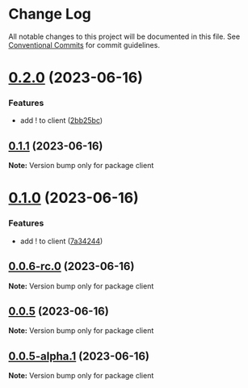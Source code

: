 # Change Log

All notable changes to this project will be documented in this file.
See [Conventional Commits](https://conventionalcommits.org) for commit guidelines.

# [0.2.0](https://github.com/shotaro427/lerna-sample/compare/client/v0.1.1...client/v0.2.0) (2023-06-16)


### Features

* add ! to client ([2bb25bc](https://github.com/shotaro427/lerna-sample/commit/2bb25bc0fd41867687c8530ba09893fbfef07270))





## [0.1.1](https://github.com/shotaro427/lerna-sample/compare/client/v0.1.0...client/v0.1.1) (2023-06-16)

**Note:** Version bump only for package client





# [0.1.0](https://github.com/shotaro427/lerna-sample/compare/client/v0.0.6-rc.0...client/v0.1.0) (2023-06-16)


### Features

* add ! to client ([7a34244](https://github.com/shotaro427/lerna-sample/commit/7a342442f103a4e8fb96adca1db03715a614d8b8))





## [0.0.6-rc.0](https://github.com/shotaro427/lerna-sample/compare/client/v0.0.5...client/v0.0.6-rc.0) (2023-06-16)

**Note:** Version bump only for package client





## [0.0.5](https://github.com/shotaro427/lerna-sample/compare/client/v0.0.5-alpha.1...client/v0.0.5) (2023-06-16)

**Note:** Version bump only for package client





## [0.0.5-alpha.1](https://github.com/shotaro427/lerna-sample/compare/client/v0.0.5-alpha.0...client/v0.0.5-alpha.1) (2023-06-16)

**Note:** Version bump only for package client
